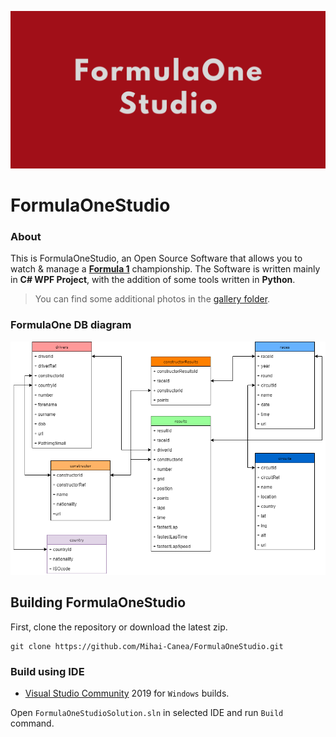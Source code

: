 ![Presentation](https://github.com/Mihai-Canea/FormulaOneStudio/blob/master/Assets/image/Formula1.png)

# FormulaOneStudio

### About
This is FormulaOneStudio, an Open Source Software that allows you to watch & manage a **[Formula 1](https://www.formula1.com/)** championship.
The Software is written mainly in **C# WPF Project**, with the addition of some tools written in **Python**.
> You can find some additional photos in the [gallery folder](./Assets/doc/Gallery.md).

### FormulaOne DB diagram
![DB diagram](https://github.com/Mihai-Canea/FormulaOneStudio/blob/master/Assets/image/diagrams.png)

## Building FormulaOneStudio
First, clone the repository or download the latest zip.

```
git clone https://github.com/Mihai-Canea/FormulaOneStudio.git
````
### Build using IDE
* [Visual Studio Community](https://visualstudio.microsoft.com/it/vs/community/) 2019 for ```Windows``` builds.

Open ```FormulaOneStudioSolution.sln``` in selected IDE and run ```Build``` command.
